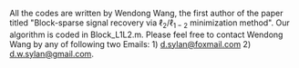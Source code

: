 All the codes are written by Wendong Wang, the first author of the paper titled "Block-sparse signal recovery via $\ell_{2}/\ell_{1-2}$ minimization method".
Our algorithm is coded in Block_L1L2.m.
Please feel free to contact Wendong Wang by any of following two Emails: 1) d.sylan@foxmail.com 2) d.w.sylan@gmail.com.
